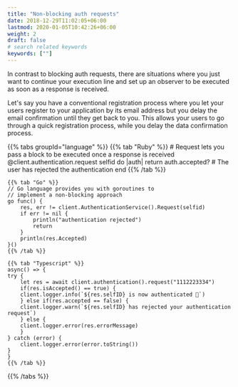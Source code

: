 ```yaml
---
title: "Non-blocking auth requests"
date: 2018-12-29T11:02:05+06:00
lastmod: 2020-01-05T10:42:26+06:00
weight: 2
draft: false
# search related keywords
keywords: [""]
---
```


In contrast to blocking auth requests, there are situations where you just want to continue your execution line and set up an observer to be executed as soon as a response is received.

Let's say you have a conventional registration process where you let your users register to your application by its email address but you delay the email confirmation until they get back to you. This allows your users to go through a quick registration process, while you delay the data confirmation process.

{{% tabs groupId="language" %}}
    {{% tab "Ruby" %}}
    # Request lets you pass a block to be executed once a response is received
    @client.authentication.request selfid do |auth|
        return auth.accepted? # The user has rejected the authentication
    end
    {{% /tab %}}

    {{% tab "Go" %}}
    // Go language provides you with goroutines to
    // implement a non-blocking approach
    go func() {
        res, err != client.AuthenticationService().Request(selfid)
        if err != nil {
            println("authentication rejected")
            return
        }
        println(res.Accepted)
    }()
    {{% /tab %}}

    {{% tab "Typescript" %}}
    async() => {
    try {
        let res = await client.authentication().request("1112223334")
        if(res.isAccepted() == true) {
        client.logger.info(`${res.selfID} is now authenticated 🤘`)
        } else if(res.accepted == false) {
        client.logger.warn(`${res.selfID} has rejected your authentication request`)
        } else {
        client.logger.error(res.errorMessage)
        }
    } catch (error) {
        client.logger.error(error.toString())
    }
    }
    {{% /tab %}}
{{% /tabs %}}